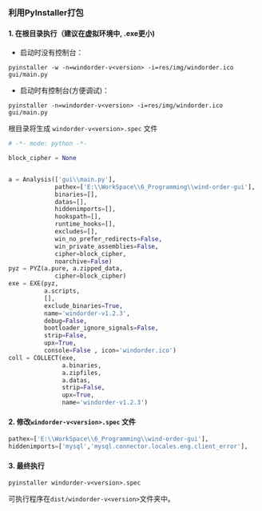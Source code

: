 ### 利用PyInstaller打包
#### 1. 在根目录执行（建议在虚拟环境中, .exe更小)
- 启动时没有控制台：

```
pyinstaller -w -n=windorder-v<version> -i=res/img/windorder.ico gui/main.py
```

- 启动时有控制台(方便调试)：

```
pyinstaller -n=windorder-v<version> -i=res/img/windorder.ico gui/main.py
```

根目录将生成 `windorder-v<version>.spec` 文件
```python
# -*- mode: python -*-

block_cipher = None


a = Analysis(['gui\\main.py'],
             pathex=['E:\\WorkSpace\\6_Programming\\wind-order-gui'],
             binaries=[],
             datas=[],
             hiddenimports=[],
             hookspath=[],
             runtime_hooks=[],
             excludes=[],
             win_no_prefer_redirects=False,
             win_private_assemblies=False,
             cipher=block_cipher,
             noarchive=False)
pyz = PYZ(a.pure, a.zipped_data,
             cipher=block_cipher)
exe = EXE(pyz,
          a.scripts,
          [],
          exclude_binaries=True,
          name='windorder-v1.2.3',
          debug=False,
          bootloader_ignore_signals=False,
          strip=False,
          upx=True,
          console=False , icon='windorder.ico')
coll = COLLECT(exe,
               a.binaries,
               a.zipfiles,
               a.datas,
               strip=False,
               upx=True,
               name='windorder-v1.2.3')

```

#### 2. 修改`windorder-v<version>.spec` 文件
```python
pathex=['E:\\WorkSpace\\6_Programming\\wind-order-gui'],
hiddenimports=['mysql','mysql.connector.locales.eng.client_error'],
```

#### 3. 最终执行
`pyinstaller windorder-v<version>.spec`

可执行程序在`dist/windorder-v<version>`文件夹中。
